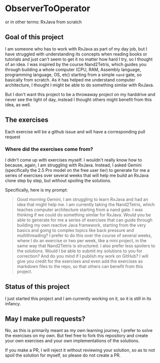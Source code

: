 # ObserverToOperator

or in other terms: RxJava from scratch

## Goal of this project

I am someone who has to work with RxJava as part of my day job, but I have struggled with understanding its concepts when reading books or tutorials and just can't seem to get it no matter how hard I try, so I thought of an idea. I was inspired by the course Nand2Tetris, which guides you through building a whole computer (CPU, RAM, Assembly language, programming language, OS, etc) starting from a simple `nand` gate, so basically from scratch.
As it has helped me understand computer architecture, I thought I might be able to do something similar with RxJava.

But I don't want this project to be a throwaway project on my harddrive and never see the light of day, instead I thought others might benefit from this idea, as well.

## The exercises

Each exercise will be a github issue and will have a corresponding pull request

### Where did the exercises come from?

I didn't come up with exercises myself. I wouldn't really know how to because, again, I am struggling with RxJava. Instead, I asked Gemini (specifically the 2.5 Pro model on the free user tier) to generate for me a series of exercises over several weeks that will help me build an RxJava clone step by step, but without spoiling the solutions.

Specifically, here is my prompt:

> Good morning Gemini,
> I am struggling to learn RxJava and had an idea that might help me.
> I am currently taking the Nand2Tetris, which teaches computer architecture starting from a nand gate.
> I was thinking if we could do something similar for RxJava.
> Would you be able to generate for me a series of exercises that can guide through building my own reactive Java framework, starting from the very basics and going to complex topics like back pressure and multithreading?
> I prefer to do this over the course of several weeks, where I do an exercise or two per week, like a mini project, in the same way that Nand2Tetris is structured.
> I also prefer less spoilers to the solutions.
> Would I be able to submit my solutions to you for correction?
> And do you mind if I publish my work on GitHub? I will give you credit for the exercises and even add the exercises as markdown files to the repo, so that others can benefit from this project.

## Status of this project

I just started this project and I am currently working on it, so it is still in its infancy.

## May I make pull requests?

No, as this is primarily meant as my own learning journey, I prefer to solve the exercises on my own. But feel free to fork this repository and create your own exercises and your own implementations of the solutions.

If you make a PR, I will reject it without reviewing your solution, so as to not spoil the solution for myself, so please do not create a PR.

